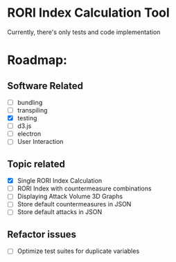 # RORI Index Calculation Tool

Currently, there's only tests and code implementation

# Roadmap:

## Software Related
- [ ] bundling
- [ ] transpiling
- [X] testing
- [ ] d3.js
- [ ] electron
- [ ] User Interaction

## Topic related
- [X] Single RORI Index Calculation
- [ ] RORI Index with countermeasure combinations
- [ ] Displaying Attack Volume 3D Graphs
- [ ] Store default countermeasures in JSON
- [ ] Store default attacks in JSON

## Refactor issues
- [ ] Optimize test suites for duplicate variables